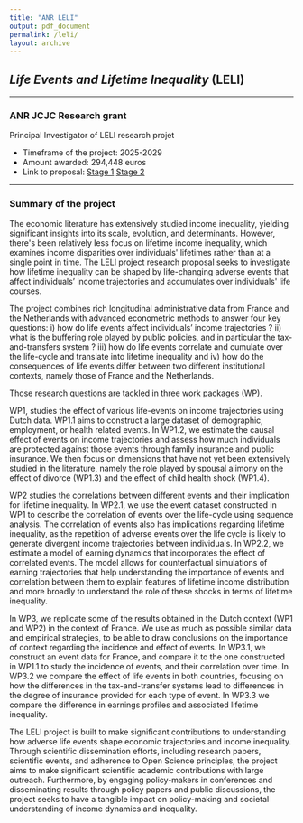 ```yaml
---
title: "ANR LELI"
output: pdf_document
permalink: /leli/
layout: archive
---
```



## *Life Events and Lifetime Inequality* (LELI)


-------------

### ANR JCJC Research grant

Principal Investigator of LELI research projet
  - Timeframe of the project: 2025-2029
  - Amount awarded: 294,448 euros
  - Link to proposal: [Stage 1](http://simonrabate.github.io/files/LELI_JCJC2024_preproposal.pdf)  [Stage 2](http://simonrabate.github.io/files/LELI_JCJC2024_full_proposal.pdf)

-------------

### Summary of the project 
The economic literature has extensively studied income inequality, yielding significant insights into its scale, evolution, and determinants. However, there's been relatively less focus on lifetime income inequality, which examines income disparities over individuals' lifetimes rather than at a single point in time. The LELI project research proposal seeks to investigate how lifetime inequality can be shaped by life-changing adverse events that affect individuals’ income trajectories and accumulates over individuals' life courses.

The project combines rich longitudinal administrative data from France and the Netherlands with advanced econometric methods to answer four key questions: i) how do life events affect individuals’ income trajectories ? ii) what is the buffering role played by public policies, and in particular the tax-and-transfers system ? iii)  how do life events correlate and cumulate over the life-cycle and translate into lifetime inequality and iv) how do the consequences of life events differ between two different institutional contexts, namely those of France and the Netherlands.

Those research questions are tackled in three work packages (WP). 

WP1, studies the effect of various life-events on income trajectories using Dutch data. WP1.1 aims to construct a large dataset of demographic, employment, or health related events. In WP1.2, we estimate the causal effect of events on income trajectories and assess how much individuals are protected against those events through family insurance and public insurance. We then focus on dimensions that have not yet been extensively studied in the literature, namely the role played by spousal alimony on the effect of divorce (WP1.3) and the effect of child health shock (WP1.4).

WP2 studies the correlations between different events and their implication for lifetime inequality. In WP2.1, we use the event dataset constructed in WP1 to describe the correlation of events over the life-cycle using sequence analysis. The correlation of events also has implications regarding lifetime inequality, as the repetition of adverse events over the life cycle is likely to generate divergent income trajectories between individuals. In WP2.2, we estimate a model of earning dynamics that incorporates the effect of correlated events. The model allows for counterfactual simulations of earning trajectories that help understanding the importance of events and correlation between them to explain features of lifetime income distribution and more broadly to understand the role of these shocks in terms of lifetime inequality. 

In WP3, we replicate some of the results obtained in the Dutch context (WP1 and WP2) in the context of France. We use as much as possible similar data and empirical strategies, to be able to draw conclusions on the importance of context regarding the incidence and effect of events. In WP3.1, we construct an event data for France, and compare it to the one constructed in WP1.1 to study the incidence of events, and their correlation over time. In WP3.2 we compare the effect of life events in both countries, focusing on how the differences in the tax-and-transfer systems lead to differences in the degree of insurance provided for each type of event. In WP3.3 we compare the difference in earnings profiles and associated lifetime inequality.

The LELI project is built to make significant contributions to understanding how adverse life events shape economic trajectories and income inequality. Through scientific dissemination efforts, including research papers, scientific events, and adherence to Open Science principles, the project aims to make significant scientific academic contributions with large outreach. Furthermore, by engaging policy-makers in conferences and disseminating results through policy papers and public discussions, the project seeks to have a tangible impact on policy-making and societal understanding of income dynamics and inequality.
